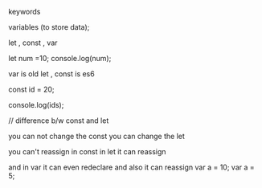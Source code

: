 
keywords 


variables (to store data);

let , const , var

let num =10; 
console.log(num); 

var is old 
let , const is es6


const id = 20; 

console.log(ids);  

// difference b/w const and let

you can not change the const 
you can change the let 

you can't reassign in const 
in let it can reassign 

and in var 
it can even redeclare 
and also it can reassign 
var a = 10; 
var a = 5; 

